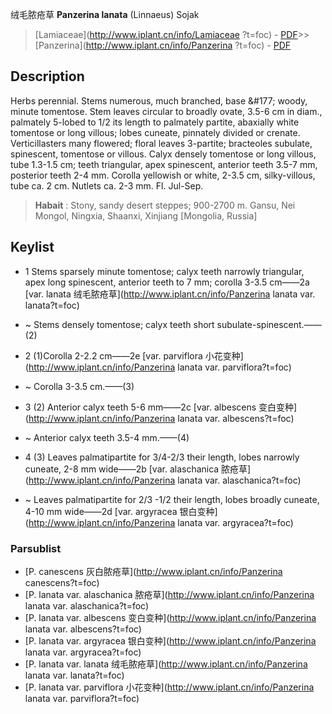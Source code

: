 绒毛脓疮草 **Panzerina lanata** (Linnaeus) Sojak

> [Lamiaceae](http://www.iplant.cn/info/Lamiaceae ?t=foc) - [PDF](http://iplant.cn/foc/pdf/Lamiaceae.pdf)>>[Panzerina](http://www.iplant.cn/info/Panzerina ?t=foc) - [PDF](http://www.iplant.cn/foc/pdf/Panzerina.pdf)

## Description

Herbs perennial. Stems numerous, much branched, base &amp;#177; woody, minute tomentose. Stem leaves circular to broadly ovate, 3.5-6 cm in diam., palmately 5-lobed to 1/2 its length to palmately partite, abaxially white tomentose or long villous; lobes cuneate, pinnately divided or crenate. Verticillasters many flowered; floral leaves 3-partite; bracteoles subulate, spinescent, tomentose or villous. Calyx densely tomentose or long villous, tube 1.3-1.5 cm; teeth triangular, apex spinescent, anterior teeth 3.5-7 mm, posterior teeth 2-4 mm. Corolla yellowish or white, 2-3.5 cm, silky-villous, tube ca. 2 cm. Nutlets ca. 2-3 mm. Fl. Jul-Sep.

> **Habait** : 
> Stony, sandy desert steppes; 900-2700 m. Gansu, Nei Mongol, Ningxia, Shaanxi, Xinjiang [Mongolia, Russia]

## Keylist

* 1 Stems sparsely minute tomentose; calyx teeth  narrowly triangular, apex long spinescent,  anterior teeth to 7 mm; corolla 3-3.5 cm——2a  [var. lanata 绒毛脓疮草](http://www.iplant.cn/info/Panzerina lanata var. lanata?t=foc)
* ~ Stems densely tomentose; calyx teeth short  subulate-spinescent.——(2)

* 2 (1)Corolla 2-2.2 cm——2e  [var. parviflora 小花变种](http://www.iplant.cn/info/Panzerina lanata var. parviflora?t=foc)
* ~ Corolla 3-3.5 cm.——(3)

* 3 (2) Anterior calyx teeth 5-6 mm——2c  [var. albescens 变白变种](http://www.iplant.cn/info/Panzerina lanata var. albescens?t=foc)
* ~ Anterior calyx teeth 3.5-4 mm.——(4)

* 4 (3) Leaves palmatipartite for 3/4-2/3  their length, lobes narrowly  cuneate, 2-8 mm wide——2b  [var. alaschanica 脓疮草](http://www.iplant.cn/info/Panzerina lanata var. alaschanica?t=foc)
* ~ Leaves palmatipartite for 2/3 -1/2 their length, lobes broadly  cuneate, 4-10 mm wide——2d  [var. argyracea 银白变种](http://www.iplant.cn/info/Panzerina lanata var. argyracea?t=foc)

### Parsublist

* [P.  canescens  灰白脓疮草](http://www.iplant.cn/info/Panzerina canescens?t=foc)
* [P.  lanata var. alaschanica  脓疮草](http://www.iplant.cn/info/Panzerina lanata var. alaschanica?t=foc)
* [P.  lanata var. albescens  变白变种](http://www.iplant.cn/info/Panzerina lanata var. albescens?t=foc)
* [P.  lanata var. argyracea  银白变种](http://www.iplant.cn/info/Panzerina lanata var. argyracea?t=foc)
* [P.  lanata var. lanata  绒毛脓疮草](http://www.iplant.cn/info/Panzerina lanata var. lanata?t=foc)
* [P.  lanata var. parviflora  小花变种](http://www.iplant.cn/info/Panzerina lanata var. parviflora?t=foc)
